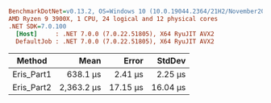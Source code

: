 ``` ini

BenchmarkDotNet=v0.13.2, OS=Windows 10 (10.0.19044.2364/21H2/November2021Update)
AMD Ryzen 9 3900X, 1 CPU, 24 logical and 12 physical cores
.NET SDK=7.0.100
  [Host]     : .NET 7.0.0 (7.0.22.51805), X64 RyuJIT AVX2
  DefaultJob : .NET 7.0.0 (7.0.22.51805), X64 RyuJIT AVX2


```
|     Method |       Mean |    Error |   StdDev |
|----------- |-----------:|---------:|---------:|
| Eris_Part1 |   638.1 μs |  2.41 μs |  2.25 μs |
| Eris_Part2 | 2,363.2 μs | 17.15 μs | 16.04 μs |
